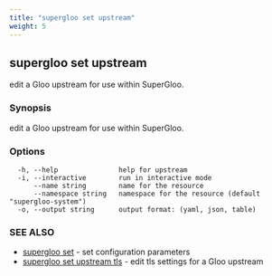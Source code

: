 ```yaml
---
title: "supergloo set upstream"
weight: 5
---
```

## supergloo set upstream

edit a Gloo upstream for use within SuperGloo.

### Synopsis

edit a Gloo upstream for use within SuperGloo.

### Options

```
  -h, --help               help for upstream
  -i, --interactive        run in interactive mode
      --name string        name for the resource
      --namespace string   namespace for the resource (default "supergloo-system")
  -o, --output string      output format: (yaml, json, table)
```

### SEE ALSO

* [supergloo set](../supergloo_set)	 - set configuration parameters
* [supergloo set upstream tls](../supergloo_set_upstream_tls)	 - edit tls settings for a Gloo upstream

